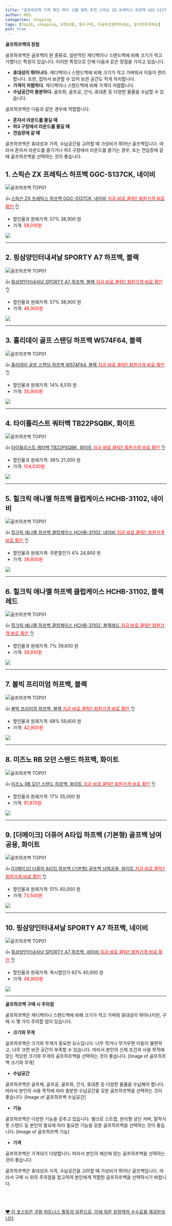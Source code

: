 ```yaml
---
title: "골프하프백 가격 확인 파티 선물 필독 추천 스릭슨 ZX 프레틱스 하프백 GGC-S137CK, 네이비 비교 장점 구매가이드"
author: NEO.
categories: shopping
tags: [Top10, shopping, 유행상품, 필수구매, 지금바로클릭하세요, 놓치면후회해요]
pin: true
---
```

**골프하프백의 장점**

골프하프백은 골프백의 한 종류로, 일반적인 캐디백이나 스탠드백에 비해 크기가 작고 가볍다는 특징이 있습니다. 이러한 특징으로 인해 다음과 같은 장점을 가지고 있습니다.

* **휴대성이 뛰어나다.** 캐디백이나 스탠드백에 비해 크기가 작고 가벼워서 이동이 편리합니다. 또한, 접어서 보관할 수 있어 보관 공간도 적게 차지합니다.
* **가격이 저렴하다.** 캐디백이나 스탠드백에 비해 가격이 저렴합니다.
* **수납공간이 충분하다.** 골프화, 골프공, 간식, 휴대폰 등 다양한 물품을 수납할 수 있습니다.

골프하프백은 다음과 같은 경우에 적합합니다.

* **혼자서 라운드를 즐길 때**
* **파3 구장에서 라운드를 즐길 때**
* **연습장에 갈 때**

골프하프백은 휴대성과 가격, 수납공간을 고려할 때 가성비가 뛰어난 골프백입니다. 따라서 혼자서 라운드를 즐기거나 파3 구장에서 라운드를 즐기는 경우, 또는 연습장에 갈 때 골프하프백을 선택하는 것이 좋습니다.

   

## 1. 스릭슨 ZX 프레틱스 하프백 GGC-S137CK, 네이비

![골프하프백 TOP01](https://thumbnail10.coupangcdn.com/thumbnails/remote/230x230ex/image/vendor_inventory/43cf/3fa37434bcf689158818a4e5293b06520361fd5da0923230a33a60c03960.jpg)


👍 [스릭슨 ZX 프레틱스 하프백 GGC-S137CK, 네이비 <font color=red> 지금 바로 클릭!! 회원가격 바로 확인 </font> ](https://link.coupang.com/re/AFFSDP?lptag=AF3617701&subid=GithubCoopas&pageKey=6302983144&traceid=V0-153&itemId=13043492421&vendorItemId=79202322257) 👌 


- 할인율과 원래가격: 57%  38,900   원
- 가격: <span style='color:red'>58,010원</span>

[![](/discount_price.png)](https://link.coupang.com/re/AFFSDP?lptag=AF3617701&subid=GithubCoopas&pageKey=6302983144&traceid=V0-153&itemId=13043492421&vendorItemId=79202322257)

---


   

## 2. 핑삼양인터내셔날 SPORTY A7 하프백, 블랙

![골프하프백 TOP01](https://thumbnail10.coupangcdn.com/thumbnails/remote/230x230ex/image/vendor_inventory/0989/07100fbdba5384714ccc2638fa0724645c9c109e53b1401547f1796dabdc.jpg)


👍 [핑삼양인터내셔날 SPORTY A7 하프백, 블랙 <font color=red> 지금 바로 클릭!! 회원가격 바로 확인 </font> ](https://link.coupang.com/re/AFFSDP?lptag=AF3617701&subid=GithubCoopas&pageKey=7414804703&traceid=V0-153&itemId=19220451776&vendorItemId=85338898019) 👌 


- 할인율과 원래가격: 57%  38,900   원
- 가격: <span style='color:red'>46,900원</span>

[![](/discount_price.png)](https://link.coupang.com/re/AFFSDP?lptag=AF3617701&subid=GithubCoopas&pageKey=7414804703&traceid=V0-153&itemId=19220451776&vendorItemId=85338898019)

---


   

## 3. 홀리데이 골프 스탠딩 하프백 W574F64, 블랙

![골프하프백 TOP01](https://thumbnail7.coupangcdn.com/thumbnails/remote/230x230ex/image/retail/images/2021/05/27/9/7/ee56d129-6be8-47d3-8cec-476bad485df8.jpg)


👍 [홀리데이 골프 스탠딩 하프백 W574F64, 블랙 <font color=red> 지금 바로 클릭!! 회원가격 바로 확인 </font> ](https://link.coupang.com/re/AFFSDP?lptag=AF3617701&subid=GithubCoopas&pageKey=1139424345&traceid=V0-153&itemId=2110100284&vendorItemId=76196821515) 👌 


- 할인율과 원래가격: 14%  8,510   원
- 가격: <span style='color:red'>35,900원</span>

[![](/discount_price.png)](https://link.coupang.com/re/AFFSDP?lptag=AF3617701&subid=GithubCoopas&pageKey=1139424345&traceid=V0-153&itemId=2110100284&vendorItemId=76196821515)

---


   

## 4. 타이틀리스트 쿼터백 TB22PSQBK, 화이트

![골프하프백 TOP01](https://thumbnail9.coupangcdn.com/thumbnails/remote/230x230ex/image/retail/images/2023/04/04/17/8/d2248725-cc17-47a4-976e-c13a1a246baf.jpg)


👍 [타이틀리스트 쿼터백 TB22PSQBK, 화이트 <font color=red> 지금 바로 클릭!! 회원가격 바로 확인 </font> ](https://link.coupang.com/re/AFFSDP?lptag=AF3617701&subid=GithubCoopas&pageKey=7243755483&traceid=V0-153&itemId=18411053897&vendorItemId=85553495059) 👌 


- 할인율과 원래가격: 38%  21,000   원
- 가격: <span style='color:red'>104,030원</span>

[![](/discount_price.png)](https://link.coupang.com/re/AFFSDP?lptag=AF3617701&subid=GithubCoopas&pageKey=7243755483&traceid=V0-153&itemId=18411053897&vendorItemId=85553495059)

---


   

## 5. 힐크릭 애나멜 하프백 클럽케이스 HCHB-31102, 네이비

![골프하프백 TOP01](https://thumbnail10.coupangcdn.com/thumbnails/remote/230x230ex/image/vendor_inventory/9224/e6fa9ba56c8c82206977f7403df2ee34bde379ed622a6e5825fc20a08673.jpg)


👍 [힐크릭 애나멜 하프백 클럽케이스 HCHB-31102, 네이비 <font color=red> 지금 바로 클릭!! 회원가격 바로 확인 </font> ](https://link.coupang.com/re/AFFSDP?lptag=AF3617701&subid=GithubCoopas&pageKey=7509109944&traceid=V0-153&itemId=19671960497&vendorItemId=82673737907) 👌 


- 할인율과 원래가격: 쿠폰할인가 4%  24,900   원
- 가격: <span style='color:red'>39,800원</span>

[![](/discount_price.png)](https://link.coupang.com/re/AFFSDP?lptag=AF3617701&subid=GithubCoopas&pageKey=7509109944&traceid=V0-153&itemId=19671960497&vendorItemId=82673737907)

---


   

## 6. 힐크릭 애나멜 하프백 클럽케이스 HCHB-31102, 블랙레드

![골프하프백 TOP01](https://thumbnail7.coupangcdn.com/thumbnails/remote/230x230ex/image/vendor_inventory/b0c8/568e262d51f6d8cb36b10131d02d193e466505337b88461a77947b535833.jpg)


👍 [힐크릭 애나멜 하프백 클럽케이스 HCHB-31102, 블랙레드 <font color=red> 지금 바로 클릭!! 회원가격 바로 확인 </font> ](https://link.coupang.com/re/AFFSDP?lptag=AF3617701&subid=GithubCoopas&pageKey=7509109944&traceid=V0-153&itemId=19671960494&vendorItemId=82673737913) 👌 


- 할인율과 원래가격: 7%  39,600   원
- 가격: <span style='color:red'>39,810원</span>

[![](/discount_price.png)](https://link.coupang.com/re/AFFSDP?lptag=AF3617701&subid=GithubCoopas&pageKey=7509109944&traceid=V0-153&itemId=19671960494&vendorItemId=82673737913)

---


   

## 7. 볼빅 프리미엄 하프백, 블랙

![골프하프백 TOP01](https://thumbnail6.coupangcdn.com/thumbnails/remote/230x230ex/image/vendor_inventory/a151/e82e45f9267c7aec412d73f85aae5727448400472dca022560efd87991cf.jpg)


👍 [볼빅 프리미엄 하프백, 블랙 <font color=red> 지금 바로 클릭!! 회원가격 바로 확인 </font> ](https://link.coupang.com/re/AFFSDP?lptag=AF3617701&subid=GithubCoopas&pageKey=7329443972&traceid=V0-153&itemId=18814288174&vendorItemId=85944778358) 👌 


- 할인율과 원래가격: 68%  59,600   원
- 가격: <span style='color:red'>42,900원</span>

[![](/discount_price.png)](https://link.coupang.com/re/AFFSDP?lptag=AF3617701&subid=GithubCoopas&pageKey=7329443972&traceid=V0-153&itemId=18814288174&vendorItemId=85944778358)

---


   

## 8. 미즈노 RB 모던 스탠드 하프백, 화이트

![골프하프백 TOP01](https://thumbnail8.coupangcdn.com/thumbnails/remote/230x230ex/image/product/image/vendoritem/2018/12/21/3796591458/84985937-2d9a-4ebf-b09f-0a82f5156c20.jpg)


👍 [미즈노 RB 모던 스탠드 하프백, 화이트 <font color=red> 지금 바로 클릭!! 회원가격 바로 확인 </font> ](https://link.coupang.com/re/AFFSDP?lptag=AF3617701&subid=GithubCoopas&pageKey=107490141&traceid=V0-153&itemId=325382889&vendorItemId=3796591458) 👌 


- 할인율과 원래가격: 17%  35,000   원
- 가격: <span style='color:red'>91,870원</span>

[![](/discount_price.png)](https://link.coupang.com/re/AFFSDP?lptag=AF3617701&subid=GithubCoopas&pageKey=107490141&traceid=V0-153&itemId=325382889&vendorItemId=3796591458)

---


   

## 9. [더메이크] 더퓨어 A타입 하프백 (기본형) 골프백 남여공용, 화이트

![골프하프백 TOP01](https://thumbnail9.coupangcdn.com/thumbnails/remote/230x230ex/image/vendor_inventory/3402/8ef578d290c2d5ecbbddf2c7364f2add61d4f70699d219bae1583a40ef21.jpg)


👍 [[더메이크] 더퓨어 A타입 하프백 (기본형) 골프백 남여공용, 화이트 <font color=red> 지금 바로 클릭!! 회원가격 바로 확인 </font> ](https://link.coupang.com/re/AFFSDP?lptag=AF3617701&subid=GithubCoopas&pageKey=7222799344&traceid=V0-153&itemId=18308410786&vendorItemId=83613476614) 👌 


- 할인율과 원래가격: 51%  60,000   원
- 가격: <span style='color:red'>73,500원</span>

[![](/discount_price.png)](https://link.coupang.com/re/AFFSDP?lptag=AF3617701&subid=GithubCoopas&pageKey=7222799344&traceid=V0-153&itemId=18308410786&vendorItemId=83613476614)

---


   

## 10. 핑삼양인터내셔날 SPORTY A7 하프백, 네이비

![골프하프백 TOP01](https://thumbnail9.coupangcdn.com/thumbnails/remote/230x230ex/image/vendor_inventory/a030/ea1bd7d7561e1fa636c7e47ed2182690745f3ad76320da9990fb3f7d55a8.jpg)


👍 [핑삼양인터내셔날 SPORTY A7 하프백, 네이비 <font color=red> 지금 바로 클릭!! 회원가격 바로 확인 </font> ](https://link.coupang.com/re/AFFSDP?lptag=AF3617701&subid=GithubCoopas&pageKey=7414804703&traceid=V0-153&itemId=19220451778&vendorItemId=85338898034) 👌 


- 할인율과 원래가격: 즉시할인가 62%  40,000   원
- 가격: <span style='color:red'>46,900원</span>

[![](/discount_price.png)](https://link.coupang.com/re/AFFSDP?lptag=AF3617701&subid=GithubCoopas&pageKey=7414804703&traceid=V0-153&itemId=19220451778&vendorItemId=85338898034)

---
**골프하프백 구매 시 주의점**

골프하프백은 캐디백이나 스탠드백에 비해 크기가 작고 가벼워 휴대성이 뛰어나지만, 구매 시 몇 가지 주의할 점이 있습니다.

* **크기와 무게**

골프하프백은 크기와 무게가 중요한 요소입니다. 너무 작거나 무거우면 이동이 불편하고, 너무 크면 보관 공간이 부족할 수 있습니다. 따라서 본인의 신체 조건과 사용 목적에 맞는 적당한 크기와 무게의 골프하프백을 선택하는 것이 좋습니다.
[Image of 골프하프백 크기와 무게]

* **수납공간**

골프하프백은 골프채, 골프공, 골프화, 간식, 휴대폰 등 다양한 물품을 수납해야 합니다. 따라서 본인의 사용 목적에 따라 충분한 수납공간을 갖춘 골프하프백을 선택하는 것이 좋습니다.
[Image of 골프하프백 수납공간]

* **기능**

골프하프백은 다양한 기능을 갖추고 있습니다. 벨크로 스트랩, 분리형 상단 커버, 탈착식 풋 스탠드 등 본인의 필요에 따라 필요한 기능을 갖춘 골프하프백을 선택하는 것이 좋습니다.
[Image of 골프하프백 기능]

* **가격**

골프하프백은 가격대가 다양합니다. 따라서 본인의 예산에 맞는 골프하프백을 선택하는 것이 좋습니다.

골프하프백은 휴대성과 가격, 수납공간을 고려할 때 가성비가 뛰어난 골프백입니다. 따라서 구매 시 위의 주의점을 참고하여 본인에게 적합한 골프하프백을 선택하시기 바랍니다.<br><br><br><br><br> [ ❤  이 포스팅은 쿠팡 파트너스 활동의 일환으로, 이에 따른 일정액의 수수료를 제공받습니다](https://link.coupang.com/a/bcEFyh)